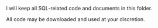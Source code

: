 I will keep all SQL-related code and documents in this folder.

All code may be downloaded and used at your discretion.
